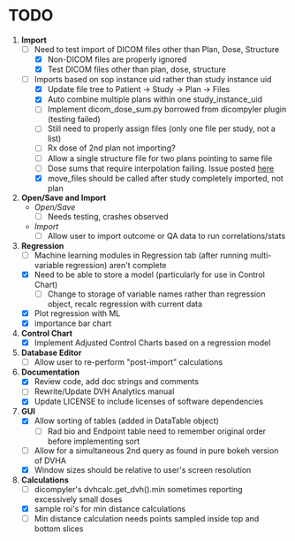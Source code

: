 # TODO

1. **Import**
    - [ ] Need to test import of DICOM files other than Plan, Dose, Structure
        - [X] Non-DICOM files are properly ignored
        - [X] Test DICOM files other than plan, dose, structure 
    - [ ] Imports based on sop instance uid rather than study instance uid
        - [X] Update file tree to Patient -> Study -> Plan -> Files
        - [X] Auto combine multiple plans within one study_instance_uid
        - [ ] Implement dicom_dose_sum.py borrowed from dicompyler plugin (testing failed)
        - [ ] Still need to properly assign files (only one file per study, not a list)
        - [ ] Rx dose of 2nd plan not importing?
        - [ ] Allow a single structure file for two plans pointing to same file
        - [ ] Dose sums that require interpolation failing. Issue posted [here](https://groups.google.com/forum/?utm_medium=email&utm_source=footer#!msg/dicompyler/qkU2CtYzgLg/EbaV5foXAgAJ)
        - [X] move_files should be called after study completely imported, not plan

2. **Open/Save and Import**
    * *Open/Save*
        - [ ] Needs testing, crashes observed
    * *Import*
        - [ ] Allow user to import outcome or QA data to run correlations/stats

3. **Regression**
    - [ ] Machine learning modules in Regression tab (after running multi-variable regression) aren't complete 
    - [X] Need to be able to store a model (particularly for use in Control Chart)
        - [ ] Change to storage of variable names rather than regression object, recalc regression with current data
    - [X] Plot regression with ML
    - [X] importance bar chart

4. **Control Chart**
    - [X] Implement Adjusted Control Charts based on a regression model

5. **Database Editor**
    - [ ] Allow user to re-perform "post-import" calculations

6. **Documentation**
    - [X] Review code, add doc strings and comments
    - [ ] Rewrite/Update DVH Analytics manual
    - [X] Update LICENSE to include licenses of software dependencies

7. **GUI**
    - [X] Allow sorting of tables (added in DataTable object)
        - [ ] Rad bio and Endpoint table need to remember original order before implementing sort
    - [ ] Allow for a simultaneous 2nd query as found in pure bokeh version of DVHA
    - [X] Window sizes should be relative to user's screen resolution

8. **Calculations**
    - [ ] dicompyler's dvhcalc.get_dvh().min sometimes reporting excessively small doses
    - [x] sample roi's for min distance calculations
    - [ ] Min distance calculation needs points sampled inside top and bottom slices